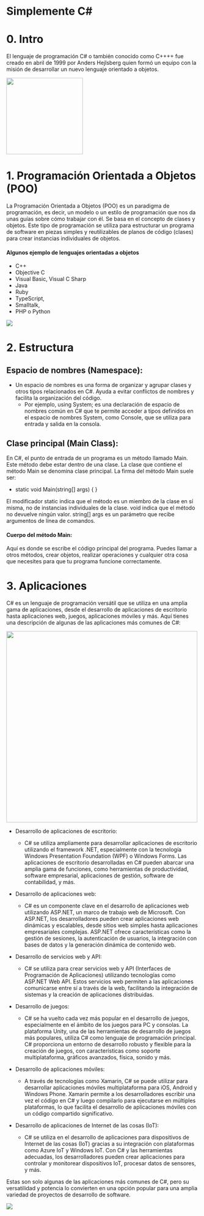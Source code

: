 # Simplemente C#
# 0. Intro 
El lenguaje de programación C# o también conocido como C++++ fue creado en abril de 1999 por Anders Hejlsberg quien formó un equipo con la misión de desarrollar un nuevo lenguaje orientado a objetos. 

<img src="https://static-00.iconduck.com/assets.00/c-sharp-c-icon-1822x2048-wuf3ijab.png" width=200px> 

# 1.  Programación Orientada a Objetos (POO) 
La Programación Orientada a Objetos (POO) es un paradigma de programación, es decir, un modelo o un estilo de programación que nos da unas guías sobre cómo trabajar con él. Se basa en el concepto de clases y objetos. Este tipo de programación se utiliza para estructurar un programa de software en piezas simples y reutilizables de planos de código (clases) para crear instancias individuales de objetos. 

#### Algunos ejemplo de lenguajes orientadas a objetos
+ C++
+ Objective C
+ Visual Basic, Visual C Sharp 
+ Java
+ Ruby
+  TypeScript, 
+ Smalltalk, 
+ PHP o Python

<img src="https://softwareg.com.au/cdn/shop/articles/object-oriented-programming-languages.png?v=1707896590">


# 2. Estructura
## Espacio de nombres (Namespace):

+ Un espacio de nombres es una forma de organizar y agrupar clases y otros tipos relacionados en C#. Ayuda a evitar conflictos de nombres y facilita la organización del código.
    + Por ejemplo, using System; es una declaración de espacio de nombres común en C# que te permite acceder a tipos definidos en el espacio de nombres System, como Console, que se utiliza para entrada y salida en la consola.

## Clase principal (Main Class):

En C#, el punto de entrada de un programa es un método llamado Main. Este método debe estar dentro de una clase.
La clase que contiene el método Main se denomina clase principal.
La firma del método Main suele ser: 
+ static void Main(string[] args) { }

El modificador static indica que el método es un miembro de la clase en sí misma, no de instancias individuales de la clase.
void indica que el método no devuelve ningún valor.
string[] args es un parámetro que recibe argumentos de línea de comandos.

#### Cuerpo del método Main:
Aquí es donde se escribe el código principal del programa.
Puedes llamar a otros métodos, crear objetos, realizar operaciones y cualquier otra cosa que necesites para que tu programa funcione correctamente.

# 3. Aplicaciones
C# es un lenguaje de programación versátil que se utiliza en una amplia gama de aplicaciones, desde el desarrollo de aplicaciones de escritorio hasta aplicaciones web, juegos, aplicaciones móviles y más. Aquí tienes una descripción de algunas de las aplicaciones más comunes de C#:

<img src="https://edteam-media.s3.amazonaws.com/blogs/original/0846b297-5141-4e04-ad95-b80608a8a907.png" width=500px>

+ Desarrollo de aplicaciones de escritorio:

    + C# se utiliza ampliamente para desarrollar aplicaciones de escritorio utilizando el framework .NET, especialmente con la tecnología Windows Presentation Foundation (WPF) o Windows Forms.
    Las aplicaciones de escritorio desarrolladas en C# pueden abarcar una amplia gama de funciones, como herramientas de productividad, software empresarial, aplicaciones de gestión, software de contabilidad, y más.

+ Desarrollo de aplicaciones web:

    + C# es un componente clave en el desarrollo de aplicaciones web utilizando ASP.NET, un marco de trabajo web de Microsoft.
    Con ASP.NET, los desarrolladores pueden crear aplicaciones web dinámicas y escalables, desde sitios web simples hasta aplicaciones empresariales complejas.
    ASP.NET ofrece características como la gestión de sesiones, la autenticación de usuarios, la integración con bases de datos y la generación dinámica de contenido web.

+ Desarrollo de servicios web y API:
    + C# se utiliza para crear servicios web y API (Interfaces de Programación de Aplicaciones) utilizando tecnologías como ASP.NET Web API.
    Estos servicios web permiten a las aplicaciones comunicarse entre sí a través de la web, facilitando la integración de sistemas y la creación de aplicaciones distribuidas.

+ Desarrollo de juegos:

    + C# se ha vuelto cada vez más popular en el desarrollo de juegos, especialmente en el ámbito de los juegos para PC y consolas.
    La plataforma Unity, una de las herramientas de desarrollo de juegos más populares, utiliza C# como lenguaje de programación principal.
    C# proporciona un entorno de desarrollo robusto y flexible para la creación de juegos, con características como soporte multiplataforma, gráficos avanzados, física, sonido y más.

+ Desarrollo de aplicaciones móviles:
    + A través de tecnologías como Xamarin, C# se puede utilizar para desarrollar aplicaciones móviles multiplataforma para iOS, Android y Windows Phone.
    Xamarin permite a los desarrolladores escribir una vez el código en C# y luego compilarlo para ejecutarse en múltiples plataformas, lo que facilita el desarrollo de aplicaciones móviles con un código compartido significativo.

+ Desarrollo de aplicaciones de Internet de las cosas (IoT):

    + C# se utiliza en el desarrollo de aplicaciones para dispositivos de Internet de las cosas (IoT) gracias a su integración con plataformas como Azure IoT y Windows IoT.
Con C# y las herramientas adecuadas, los desarrolladores pueden crear aplicaciones para controlar y monitorear dispositivos IoT, procesar datos de sensores, y más.

Estas son solo algunas de las aplicaciones más comunes de C#, pero su versatilidad y potencia lo convierten en una opción popular para una amplia variedad de proyectos de desarrollo de software.

<img src="https://frontdeskhelpers.com/es/wp-content/uploads/sites/2/2021/02/Desarrollo-de-aplicaciones-de-negocios-en-C.jpg">
